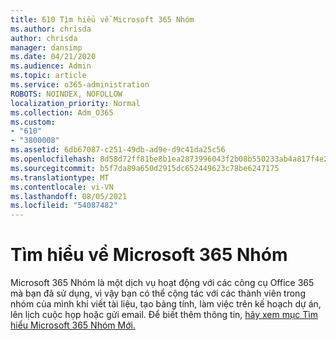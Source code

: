 ```yaml
---
title: 610 Tìm hiểu về Microsoft 365 Nhóm
ms.author: chrisda
author: chrisda
manager: dansimp
ms.date: 04/21/2020
ms.audience: Admin
ms.topic: article
ms.service: o365-administration
ROBOTS: NOINDEX, NOFOLLOW
localization_priority: Normal
ms.collection: Adm_O365
ms.custom:
- "610"
- "3800008"
ms.assetid: 6db67087-c251-49db-ad9e-d9c41da25c56
ms.openlocfilehash: 8d58d72ff81be8b1ea2873996043f2b08b550233ab4a817f4e2476944624a17b
ms.sourcegitcommit: b5f7da89a650d2915dc652449623c78be6247175
ms.translationtype: MT
ms.contentlocale: vi-VN
ms.lasthandoff: 08/05/2021
ms.locfileid: "54087482"
---
```

# <a name="learn-about-microsoft-365-groups"></a>Tìm hiểu về Microsoft 365 Nhóm

Microsoft 365 Nhóm là một dịch vụ hoạt động với các công cụ Office 365 mà bạn đã sử dụng, vì vậy bạn có thể cộng tác với các thành viên trong nhóm của mình khi viết tài liệu, tạo bảng tính, làm việc trên kế hoạch dự án, lên lịch cuộc họp hoặc gửi email. Để biết thêm thông tin, [hãy xem mục Tìm hiểu Microsoft 365 Nhóm Mới.](https://support.office.com/article/b565caa1-5c40-40ef-9915-60fdb2d97fa2)
